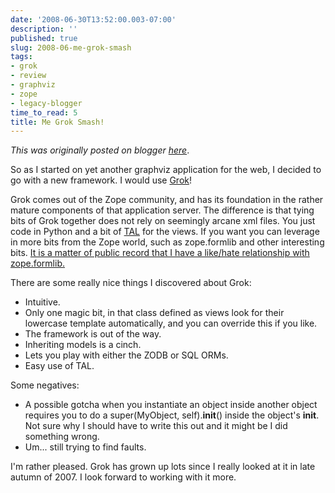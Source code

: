 ```yaml
---
date: '2008-06-30T13:52:00.003-07:00'
description: ''
published: true
slug: 2008-06-me-grok-smash
tags:
- grok
- review
- graphviz
- zope
- legacy-blogger
time_to_read: 5
title: Me Grok Smash!
---
```


*This was originally posted on blogger [here](https://pydanny.blogspot.com/2008/06/me-grok-smash.html)*.

So as I started on yet another graphviz application for the web, I decided to go with a new framework.  I would use [Grok](https://grok.zope.org/)!

Grok comes out of the Zope community, and has its foundation in the rather mature components of that application server.  The difference is that tying bits of Grok together does not rely on seemingly arcane xml files.  You just code in Python and a bit of [TAL](https://wiki.zope.org/ZPT/TALSpecification14) for the views.  If you want you can leverage in more bits from the Zope world, such as zope.formlib and other interesting bits.
[
It is a matter of public record that I have a like/hate relationship with zope.formlib.](https://pydanny.blogspot.com/2008/04/issues-with-zopeformlib.html)

There are some really nice things I discovered about Grok:


- Intuitive.
- Only one magic bit, in that class defined as views look for their lowercase template automatically, and you can override this if you like.
- The framework is out of the way.
- Inheriting models is a cinch.
- Lets you play with either the ZODB or SQL ORMs.
- Easy use of TAL.

Some negatives:


- A possible gotcha when you instantiate an object inside another object requires you to do a super(MyObject, self).__init__() inside the object's __init__.  Not sure why I should have to write this out and it might be I did something wrong.
- Um... still trying to find faults.

I'm rather pleased.  Grok has grown up lots since I really looked at it in late autumn of 2007.  I look forward to working with it more.